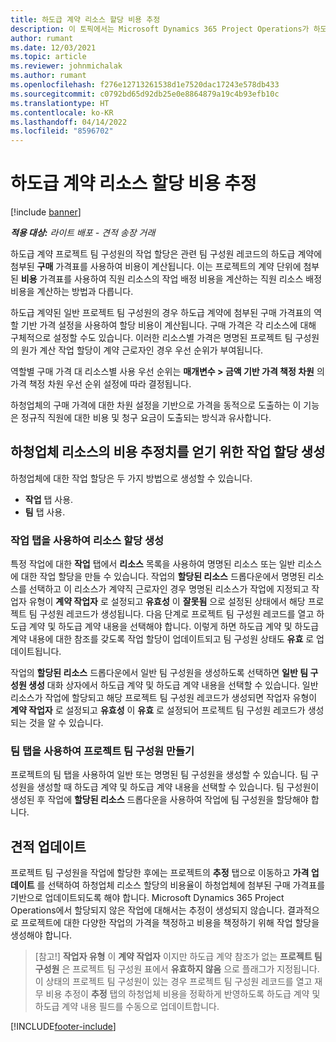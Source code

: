 ```yaml
---
title: 하도급 계약 리소스 할당 비용 추정
description: 이 토픽에서는 Microsoft Dynamics 365 Project Operations가 하도급 계약 리소스 할당의 비용 추정치를 계산하는 방법에 대해 설명합니다.
author: rumant
ms.date: 12/03/2021
ms.topic: article
ms.reviewer: johnmichalak
ms.author: rumant
ms.openlocfilehash: f276e12713261538d1e7520dac17243e578db433
ms.sourcegitcommit: c0792bd65d92db25e0e8864879a19c4b93efb10c
ms.translationtype: HT
ms.contentlocale: ko-KR
ms.lasthandoff: 04/14/2022
ms.locfileid: "8596702"
---
```

# <a name="cost-estimation-of-subcontracted-resource-assignments"></a>하도급 계약 리소스 할당 비용 추정

[!include [banner](../../includes/dataverse-preview.md)]

_**적용 대상:** 라이트 배포 - 견적 송장 거래_

하도급 계약 프로젝트 팀 구성원의 작업 할당은 관련 팀 구성원 레코드의 하도급 계약에 첨부된 **구매** 가격표를 사용하여 비용이 계산됩니다. 이는 프로젝트의 계약 단위에 첨부된 **비용** 가격표를 사용하여 직원 리소스의 작업 배정 비용을 계산하는 직원 리소스 배정 비용을 계산하는 방법과 다릅니다. 

하도급 계약된 일반 프로젝트 팀 구성원의 경우 하도급 계약에 첨부된 구매 가격표의 역할 기반 가격 설정을 사용하여 할당 비용이 계산됩니다. 구매 가격은 각 리소스에 대해 구체적으로 설정할 수도 있습니다. 이러한 리소스별 가격은 명명된 프로젝트 팀 구성원의 원가 계산 작업 할당이 계약 근로자인 경우 우선 순위가 부여됩니다. 

역할별 구매 가격 대 리소스별 사용 우선 순위는 **매개변수 > 금액 기반 가격 책정 차원** 의 가격 책정 차원 우선 순위 설정에 따라 결정됩니다.

하청업체의 구매 가격에 대한 차원 설정을 기반으로 가격을 동적으로 도출하는 이 기능은 정규직 직원에 대한 비용 및 청구 요금이 도출되는 방식과 유사합니다. 

## <a name="creating-task-assignments-for-getting-cost-estimates-of-subcontractor-resources"></a>하청업체 리소스의 비용 추정치를 얻기 위한 작업 할당 생성

하청업체에 대한 작업 할당은 두 가지 방법으로 생성할 수 있습니다. 
- **작업** 탭 사용.
- **팀** 탭 사용.

### <a name="creating-resources-assignments-using-the-tasks-tab"></a>작업 탭을 사용하여 리소스 할당 생성
특정 작업에 대한 **작업** 탭에서 **리소스** 목록을 사용하여 명명된 리소스 또는 일반 리소스에 대한 작업 할당을 만들 수 있습니다. 작업의 **할당된 리소스** 드롭다운에서 명명된 리소스를 선택하고 이 리소스가 계약직 근로자인 경우 명명된 리소스가 작업에 지정되고 작업자 유형이 **계약 작업자** 로 설정되고 **유효성** 이 **잘못됨** 으로 설정된 상태에서 해당 프로젝트 팀 구성원 레코드가 생성됩니다. 다음 단계로 프로젝트 팀 구성원 레코드를 열고 하도급 계약 및 하도급 계약 내용을 선택해야 합니다. 이렇게 하면 하도급 계약 및 하도급 계약 내용에 대한 참조를 갖도록 작업 할당이 업데이트되고 팀 구성원 상태도 **유효** 로 업데이트됩니다.

작업의 **할당된 리소스** 드롭다운에서 일반 팀 구성원을 생성하도록 선택하면 **일반 팀 구성원 생성** 대화 상자에서 하도급 계약 및 하도급 계약 내용을 선택할 수 있습니다. 일반 리소스가 작업에 할당되고 해당 프로젝트 팀 구성원 레코드가 생성되면 작업자 유형이 **계약 작업자** 로 설정되고 **유효성** 이 **유효** 로 설정되어 프로젝트 팀 구성원 레코드가 생성되는 것을 알 수 있습니다.

### <a name="creating-project-team-members-using-the-team-tab"></a>팀 탭을 사용하여 프로젝트 팀 구성원 만들기
프로젝트의 팀 탭을 사용하여 일반 또는 명명된 팀 구성원을 생성할 수 있습니다. 팀 구성원을 생성할 때 하도급 계약 및 하도급 계약 내용을 선택할 수 있습니다. 팀 구성원이 생성된 후 작업에 **할당된 리소스** 드롭다운을 사용하여 작업에 팀 구성원을 할당해야 합니다. 

## <a name="updating-estimates"></a>견적 업데이트
프로젝트 팀 구성원을 작업에 할당한 후에는 프로젝트의 **추정** 탭으로 이동하고 **가격 업데이트** 를 선택하여 하청업체 리소스 할당의 비용율이 하청업체에 첨부된 구매 가격표를 기반으로 업데이트되도록 해야 합니다. Microsoft Dynamics 365 Project Operations에서 할당되지 않은 작업에 대해서는 추정이 생성되지 않습니다. 결과적으로 프로젝트에 대한 다양한 작업의 가격을 책정하고 비용을 책정하기 위해 작업 할당을 생성해야 합니다. 

> [참고!] **작업자 유형** 이 **계약 작업자** 이지만 하도급 계약 참조가 없는 **프로젝트 팀 구성원** 은 프로젝트 팀 구성원 표에서 **유효하지 않음** 으로 플래그가 지정됩니다. 이 상태의 프로젝트 팀 구성원이 있는 경우 프로젝트 팀 구성원 레코드를 열고 재무 비용 추정이 **추정** 탭의 하청업체 비용을 정확하게 반영하도록 하도급 계약 및 하도급 계약 내용 필드를 수동으로 업데이트합니다. 


[!INCLUDE[footer-include](../../includes/footer-banner.md)]
